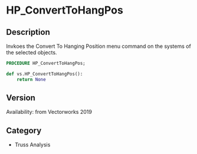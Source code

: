 # HP_ConvertToHangPos

## Description
Invkoes the Convert To Hanging Position menu command on the systems of the selected objects.

```pascal
PROCEDURE HP_ConvertToHangPos;
```

```python
def vs.HP_ConvertToHangPos():
    return None
```

## Version
Availability: from Vectorworks 2019

## Category
* Truss Analysis

